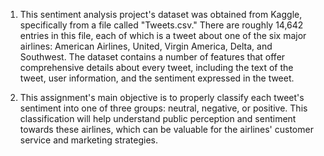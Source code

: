 1. This sentiment analysis project's dataset was obtained from Kaggle, specifically from a file called "Tweets.csv." There are roughly 14,642 entries in this file, each of which is a tweet about one of the six major airlines: American Airlines, United, Virgin America, Delta, and Southwest. The dataset contains a number of features that offer comprehensive details about every tweet, including the text of the tweet, user information, and the sentiment expressed in the tweet.

2. This assignment's main objective is to properly classify each tweet's sentiment into one of three groups: neutral, negative, or positive. This classification will help understand public perception and sentiment towards these airlines, which can be valuable for the airlines' customer service and marketing strategies.
